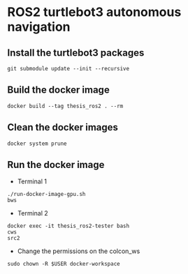 # ROS2 turtlebot3 autonomous navigation

## Install the turtlebot3 packages

```
git submodule update --init --recursive
```

## Build the docker image

```
docker build --tag thesis_ros2 . --rm
```

## Clean the <none> docker images
```
docker system prune
```

## Run the docker image
* Terminal 1
```
./run-docker-image-gpu.sh
bws
```
* Terminal 2
```
docker exec -it thesis_ros2-tester bash
cws
src2
```
* Change the permissions on the colcon_ws
```
sudo chown -R $USER docker-workspace
```
